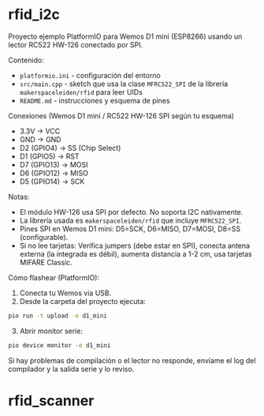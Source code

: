 # rfid_i2c

Proyecto ejemplo PlatformIO para Wemos D1 mini (ESP8266) usando un lector RC522 HW-126 conectado por SPI.

Contenido:
- `platformio.ini` - configuración del entorno
- `src/main.cpp` - sketch que usa la clase `MFRC522_SPI` de la librería `makerspaceleiden/rfid` para leer UIDs
- `README.md` - instrucciones y esquema de pines

Conexiones (Wemos D1 mini / RC522 HW-126 SPI según tu esquema)
- 3.3V -> VCC
- GND -> GND
- D2 (GPIO4) -> SS (Chip Select)
- D1 (GPIO5) -> RST
- D7 (GPIO13) -> MOSI
- D6 (GPIO12) -> MISO
- D5 (GPIO14) -> SCK

Notas:
- El módulo HW-126 usa SPI por defecto. No soporta I2C nativamente.
- La librería usada es `makerspaceleiden/rfid` que incluye `MFRC522_SPI`.
- Pines SPI en Wemos D1 mini: D5=SCK, D6=MISO, D7=MOSI, D8=SS (configurable).
- Si no lee tarjetas: Verifica jumpers (debe estar en SPI), conecta antena externa (la integrada es débil), aumenta distancia a 1-2 cm, usa tarjetas MIFARE Classic.

Cómo flashear (PlatformIO):
1. Conecta tu Wemos via USB.
2. Desde la carpeta del proyecto ejecuta:

```bash
pio run -t upload -e d1_mini
```

3. Abrir monitor serie:

```bash
pio device monitor -e d1_mini
```

Si hay problemas de compilación o el lector no responde, envíame el log del compilador y la salida serie y lo reviso.
# rfid_scanner

